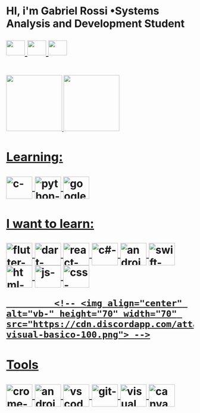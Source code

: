 <h1>
  
  HI, i'm Gabriel Rossi   •Systems Analysis and Development Student
   
  <div> 
  <a href="https://www.facebook.com/gabriel.desouzarossi.9">
  <img height="40" width="50" src="https://cdn.jsdelivr.net/gh/devicons/devicon/icons/facebook/facebook-original.svg"/>
 
   <a href="https://www.linkedin.com/in/gabriel-s-rossi-4263681a3/">
  <img height="40" width="50" src="https://cdn.jsdelivr.net/gh/devicons/devicon/icons/linkedin/linkedin-original.svg" />
      
  <a href="https://twitter.com/gabriel_r123456">
  <img height="40" width="50" src="https://cdn.jsdelivr.net/gh/devicons/devicon/icons/twitter/twitter-original.svg" />

<div align="center" >     <!-- MAIN DIV........................................................ -->
  
<h3>
  <div align="left">          <!-- CERTIFICATE DIV ..........................................................-->
    <p> <!-- Certificate: ... --> </p>
  </div>
</h3>

   
</h1>           <!-- INFO PAGE .................................................... -->
<a href="https://github.com/GabrielRossi-gr">
  <!--          normal-> height="180em"                  -->
<img height="150em"  src="https://github-readme-stats.vercel.app/api?username=GabrielRossi-gr&show_icons=true&theme=dark&include_all_commits=true&count_private=false"/>
<img height="150em" src="https://github-readme-stats.vercel.app/api/top-langs/?username=GabrielRossi-gr&layout=compact&langs_count=7&theme=dark"/>
</div>
  
 <h1>
 <h1/>
 
 </div>
 <div>         <!-- LEARNIG PAGE........................................................... -->
  <h3> Learning:  </h3>
   <img align="center" alt="c-"  height="60" width="70" src="https://cdn.jsdelivr.net/gh/devicons/devicon/icons/c/c-original.svg">
    <img align="center" alt="python-"  height="60" width="70" src="https://cdn.jsdelivr.net/gh/devicons/devicon/icons/python/python-original.svg">   
     <img align="center" alt="googleCloud-"  height="60" width="70" src="https://cdn.jsdelivr.net/gh/devicons/devicon/icons/googlecloud/googlecloud-original.svg">   
   
   
    
  <h3> I want to learn: </h3> <!-- i want to learning area.......................................................... -->
   <img align="center" alt="flutter-"   height="60" width="70" src="https://cdn.jsdelivr.net/gh/devicons/devicon/icons/flutter/flutter-original.svg">
    <img align="center" alt="dart-" height="60" width="70" src="https://cdn.jsdelivr.net/gh/devicons/devicon/icons/dart/dart-original.svg">
     <img align="center" alt="react-"   height="60" width="70" src="https://cdn.jsdelivr.net/gh/devicons/devicon/icons/react/react-original.svg">
      <img align="center" alt="c#-"   height="60" width="70" src="https://cdn.jsdelivr.net/gh/devicons/devicon/icons/csharp/csharp-original.svg">
       <img align="center" alt="android-" height="60" width="70" src="https://cdn.jsdelivr.net/gh/devicons/devicon/icons/android/android-original.svg" />
        <img align="center" alt="swift-" height="60" width="70" src="https://cdn.jsdelivr.net/gh/devicons/devicon/icons/swift/swift-original.svg" /> 
         <img align="center" alt="html-" height="60" width="70" src="https://cdn.jsdelivr.net/gh/devicons/devicon/icons/html5/html5-original.svg" />
          <img align="center" alt="js-"  height="60" width="70"  src="https://cdn.jsdelivr.net/gh/devicons/devicon/icons/javascript/javascript-original.svg" />
           <img align="center" alt="css-" height="60" width="70" src="https://cdn.jsdelivr.net/gh/devicons/devicon/icons/css3/css3-original.svg" />
 
             <!-- <img align="center" alt="vb-" height="70" width="70" src="https://cdn.discordapp.com/attachments/819226289789075497/978989010594717716/icons8-visual-basico-100.png"> -->
   
  <h3> Tools </h3> <!-- tools area................................................................ -->
   <img align="center" alt="crome-"   height="60" width="70"  src="https://cdn.jsdelivr.net/gh/devicons/devicon/icons/chrome/chrome-original.svg" />
    <img align="center" alt="android studio-" height="60" width="70"  src="https://cdn.jsdelivr.net/gh/devicons/devicon/icons/androidstudio/androidstudio-original.svg"/>
     <img align="center" alt="vs code-"   height="60" width="70"   src="https://cdn.jsdelivr.net/gh/devicons/devicon/icons/vscode/vscode-original.svg" />
      <img align="center" alt="git-"   height="60" width="70"  src="https://cdn.jsdelivr.net/gh/devicons/devicon/icons/git/git-original.svg" />
       <img align="center" alt="visual studio-"   height="60" width="70"    src="https://cdn.jsdelivr.net/gh/devicons/devicon/icons/visualstudio/visualstudio-plain.svg"  />
        <img align="center" alt="canva "   height="60" width="70"    src="https://cdn.jsdelivr.net/gh/devicons/devicon/icons/canva/canva-original.svg"  />
 </div> <!-- CLOUSE MAIN DIV ......................................................................................--> 



  
